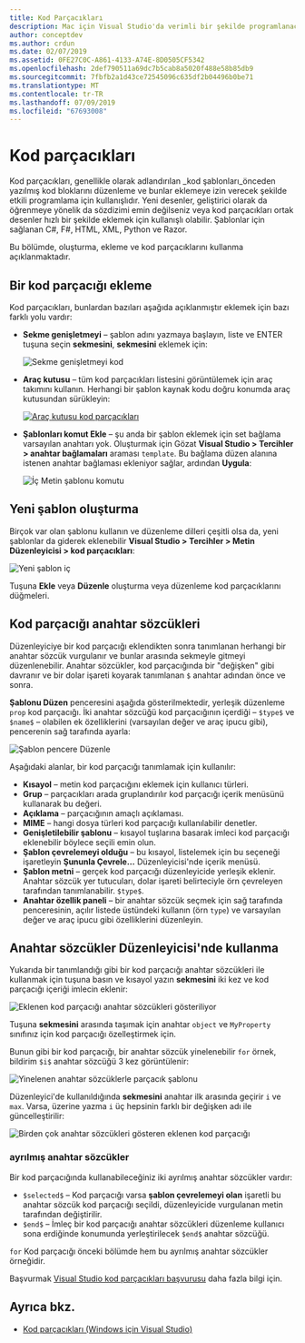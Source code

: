 ```yaml
---
title: Kod Parçacıkları
description: Mac için Visual Studio'da verimli bir şekilde programlanacağı kod parçacıkları kullanma
author: conceptdev
ms.author: crdun
ms.date: 02/07/2019
ms.assetid: 0FE27C0C-A861-4133-A74E-8D0505CF5342
ms.openlocfilehash: 2def790511a69dc7b5cab8a5020f488e58b85db9
ms.sourcegitcommit: 7fbfb2a1d43ce72545096c635df2b04496b0be71
ms.translationtype: MT
ms.contentlocale: tr-TR
ms.lasthandoff: 07/09/2019
ms.locfileid: "67693008"
---
```

# <a name="code-snippets"></a>Kod parçacıkları

Kod parçacıkları, genellikle olarak adlandırılan _kod şablonları_önceden yazılmış kod bloklarını düzenleme ve bunlar eklemeye izin verecek şekilde etkili programlama için kullanışlıdır. Yeni desenler, geliştirici olarak da öğrenmeye yönelik da sözdizimi emin değilseniz veya kod parçacıkları ortak desenler hızlı bir şekilde eklemek için kullanışlı olabilir. Şablonlar için sağlanan C#, F#, HTML, XML, Python ve Razor.

Bu bölümde, oluşturma, ekleme ve kod parçacıklarını kullanma açıklanmaktadır.

## <a name="inserting-a-snippet"></a>Bir kod parçacığı ekleme

Kod parçacıkları, bunlardan bazıları aşağıda açıklanmıştır eklemek için bazı farklı yolu vardır:

- **Sekme genişletmeyi** &ndash; şablon adını yazmaya başlayın, liste ve ENTER tuşuna seçin **sekmesini**, **sekmesini** eklemek için:

  ![Sekme genişletmeyi kod](media/source-editor-image13.png)

- **Araç kutusu** &ndash; tüm kod parçacıkları listesini görüntülemek için araç takımını kullanın. Herhangi bir şablon kaynak kodu doğru konumda araç kutusundan sürükleyin:

  [![Araç kutusu kod parçacıkları](media/source-editor-image14-sml.png)](media/source-editor-image14.png#lightbox)

- **Şablonları komut Ekle** &ndash; şu anda bir şablon eklemek için set bağlama varsayılan anahtarı yok. Oluşturmak için Gözat **Visual Studio > Tercihler > anahtar bağlamaları** araması `template`. Bu bağlama düzen alanına istenen anahtar bağlaması ekleniyor sağlar, ardından **Uygula**:

  ![İç Metin şablonu komutu](media/source-editor-image15.png)

## <a name="creating-a-new-template"></a>Yeni şablon oluşturma

Birçok var olan şablonu kullanın ve düzenleme dilleri çeşitli olsa da, yeni şablonlar da giderek eklenebilir **Visual Studio > Tercihler > Metin Düzenleyicisi > kod parçacıkları**:

![Yeni şablon iç](media/source-editor-image12.png)

Tuşuna **Ekle** veya **Düzenle** oluşturma veya düzenleme kod parçacıklarını düğmeleri.

## <a name="keywords-in-code-snippets"></a>Kod parçacığı anahtar sözcükleri

Düzenleyiciye bir kod parçacığı eklendikten sonra tanımlanan herhangi bir anahtar sözcük vurgulanır ve bunlar arasında sekmeyle gitmeyi düzenlenebilir. Anahtar sözcükler, kod parçacığında bir "değişken" gibi davranır ve bir dolar işareti koyarak tanımlanan `$` anahtar adından önce ve sonra. 

**Şablonu Düzen** penceresini aşağıda gösterilmektedir, yerleşik düzenleme `prop` kod parçacığı. İki anahtar sözcüğü kod parçacığının içerdiği &ndash; `$type$` ve `$name$` &ndash; olabilen ek özelliklerini (varsayılan değer ve araç ipucu gibi), pencerenin sağ tarafında ayarla:

![Şablon pencere Düzenle](media/source-editor-image12z.png)

Aşağıdaki alanlar, bir kod parçacığı tanımlamak için kullanılır:

- **Kısayol** &ndash; metin kod parçacığını eklemek için kullanıcı türleri.
- **Grup** &ndash; parçacıkları arada gruplandırılır kod parçacığı içerik menüsünü kullanarak bu değeri.
- **Açıklama** &ndash; parçacığının amaçlı açıklaması.
- **MIME** &ndash; hangi dosya türleri kod parçacığı kullanılabilir denetler.
- **Genişletilebilir şablonu** &ndash; kısayol tuşlarına basarak imleci kod parçacığı eklenebilir böylece seçili emin olun.
- **Şablon çevrelemeyi olduğu** &ndash; bu kısayol, listelemek için bu seçeneği işaretleyin **Şununla Çevrele...**  Düzenleyicisi'nde içerik menüsü.
- **Şablon metni** &ndash; gerçek kod parçacığı düzenleyicide yerleşik eklenir. Anahtar sözcük yer tutucuları, dolar işareti belirteciyle örn çevreleyen tarafından tanımlanabilir. `$type$`.
- **Anahtar özellik paneli** &ndash; bir anahtar sözcük seçmek için sağ tarafında penceresinin, açılır listede üstündeki kullanın (örn `type`) ve varsayılan değer ve araç ipucu gibi özelliklerini düzenleyin.

## <a name="using-keywords-in-the-editor"></a>Anahtar sözcükler Düzenleyicisi'nde kullanma

Yukarıda bir tanımlandığı gibi bir kod parçacığı anahtar sözcükleri ile kullanmak için tuşuna basın ve kısayol yazın **sekmesini** iki kez ve kod parçacığı içeriği imlecin eklenir:

![Eklenen kod parçacığı anahtar sözcükleri gösteriliyor](media/source-editor-image12a.png)

Tuşuna **sekmesini** arasında taşımak için anahtar `object` ve `MyProperty` sınıfınız için kod parçacığı özelleştirmek için.

Bunun gibi bir kod parçacığı, bir anahtar sözcük yinelenebilir `for` örnek, bildirim `$i$` anahtar sözcüğü 3 kez görüntülenir:

![Yinelenen anahtar sözcüklerle parçacık şablonu](media/source-editor-image12b.png)

Düzenleyici'de kullanıldığında **sekmesini** anahtar ilk arasında geçirir `i` ve `max`. Varsa, üzerine yazma `i` üç hepsinin farklı bir değişken adı ile güncelleştirilir:

![Birden çok anahtar sözcükleri gösteren eklenen kod parçacığı](media/source-editor-image12c.png)

### <a name="reserved-keywords"></a>ayrılmış anahtar sözcükler

Bir kod parçacığında kullanabileceğiniz iki ayrılmış anahtar sözcükler vardır:

- `$selected$` &ndash; Kod parçacığı varsa **şablon çevrelemeyi olan** işaretli bu anahtar sözcük kod parçacığı seçildi, düzenleyicide vurgulanan metin tarafından değiştirilir.
- `$end$` &ndash; İmleç bir kod parçacığı anahtar sözcükleri düzenleme kullanıcı sona erdiğinde konumunda yerleştirilecek `$end$` anahtar sözcüğü.

`for` Kod parçacığı önceki bölümde hem bu ayrılmış anahtar sözcükler örneğidir.

Başvurmak [Visual Studio kod parçacıkları başvurusu](/visualstudio/ide/code-snippets-schema-reference#keywords) daha fazla bilgi için.

## <a name="see-also"></a>Ayrıca bkz.

- [Kod parçacıkları (Windows için Visual Studio)](/visualstudio/ide/code-snippets)